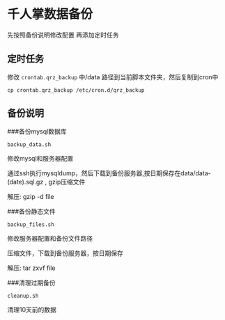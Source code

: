 千人掌数据备份
===============================


先按照备份说明修改配置
再添加定时任务


定时任务
----------------------------
修改 `crontab.qrz_backup` 中/data 路径到当前脚本文件夹，然后复制到cron中
	
	cp crontab.qrz_backup /etc/cron.d/qrz_backup


备份说明
----------------------------

###备份mysql数据库

`backup_data.sh`

修改mysql和服务器配置

通过ssh执行mysqldump，然后下载到备份服务器,按日期保存在data/data-(date).sql.gz , gzip压缩文件

解压: gzip -d file


###备份静态文件

`backup_files.sh`

修改服务器配置和备份文件路径

压缩文件，下载到备份服务器，按日期保存

解压: tar zxvf file


###清理过期备份

`cleanup.sh`

清理10天前的数据


